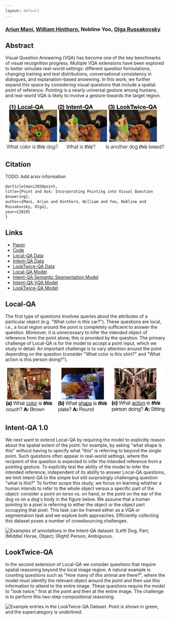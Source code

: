 ```yaml
---
layout: default
---
```

<!-- # Point and Ask: Incorporating Pointing into Visual Question Answering -->
### [Arjun Mani](https://www.linkedin.com/in/arjun-mani/), [William Hinthorn](https://www.linkedin.com/in/williamhinthorn/), Nobline Yoo, [Olga Russakovsky](https://www.cs.princeton.edu/~olgarus/)

## Abstract

Visual Question Answering (VQA) has become one of the key benchmarks of visual recognition progress. Multiple VQA extensions have been explored to better simulate real-world settings: different question formulations, changing training and test distributions, conversational consistency in dialogues, and explanation-based answering. In this work, we further expand this space by considering visual questions that include a spatial point of reference. Pointing is a nearly universal gesture among humans, and real-world VQA is likely to involve a gesture towards the target region. 

![Three types of visual questions involving a point.](figs/P&A_intro.jpg)

## Citation

TODO: Add arxiv information

```
@article{mani2020point,
title={Point and Ask: Incorporating Pointing into Visual Question Answering},
author={Mani, Arjun and Hinthorn, William and Yoo, Nobline and Russakovsky, Olga},
year={2020}
}
```

## Links

- [Paper](#TODO)
- [Code](https://github.com/princetonvisualai/pointingqa)
- [Local-QA Data](#TODO)
- [Intent-QA Data](#TODO)
- [LookTwice-QA Data](#TODO)
- [Local-QA Model](#TODO)
- [Intent-QA Semantic Segmentation Model](#TODO)
- [Intent-QA VQA Model](#TODO)
- [LookTwice-QA Model](#TODO)

## Local-QA

 The first type of questions involves queries about the attributes of a particular object (e.g. "What color is *this* car?"). These questions are local, i.e., a local region around the point is completely sufficient to answer the question. Moreover, it is unnecessary to infer the intended object of reference from the point alone; this is provided by the question. The primary challenge of Local-QA is for the model to accept a point input, which we study in detail. An important challenge is to vary attention around the point depending on the question (consider "What color is this shirt?" and "What action is this person doing?").


 ![Examples of questions in the Local-QA Dataset across color, shape, and action.](figs/P&A_localqa.jpg)

## Intent-QA 1.0

  We next want to extend Local-QA by requiring the model to explicitly reason about the spatial extent of the point: for example, by asking "what shape is *this*" without having to specify what "this" is referring to beyond the single point. Such questions often appear in real-world settings, where the recipient of the question is expected to infer the intended reference from a pointing gesture. To explicitly test the ability of the model to infer the intended reference, independent of its ability to answer Local-QA questions, we limit Intent-QA to the simple but still surprisingly challenging question "what is *this*?" To further scope this study, we focus on learning whether a human intends to refer to the whole object versus a specific part of the object: consider a point on torso vs. on hand, or the point on the ear of the dog vs on a dog's body in the figure below. We assume that a human pointing to a pixel is referring to either the object or the object part occupying that pixel. This task can be framed either as a VQA or segmentation task and we explore both approaches. Efficiently collecting this dataset poses a number of crowdsourcing challenges.

 ![Examples of annotations in the Intent-QA dataset: (Left)
Dog, Part; (Middle) Horse, Object; (Right) Person, Ambiguous.](figs/P&A_intentqa.jpg)

## LookTwice-QA

In the second extension of Local-QA we consider questions that require spatial reasoning beyond the local image region. A natural example is counting questions such as "How many of *this* animal are there?", where the model must identify the relevant object around the point and then use this information to attend to the entire image. These questions require the model to "look twice," first at the point and then at the entire image. The challenge is to perform this two-step compositional reasoning.

![Example entries in the LookTwice-QA Dataset. Point is
shown in green, and the supercategory is underlined.](figs/P&A_looktwiceqa.jpg)



